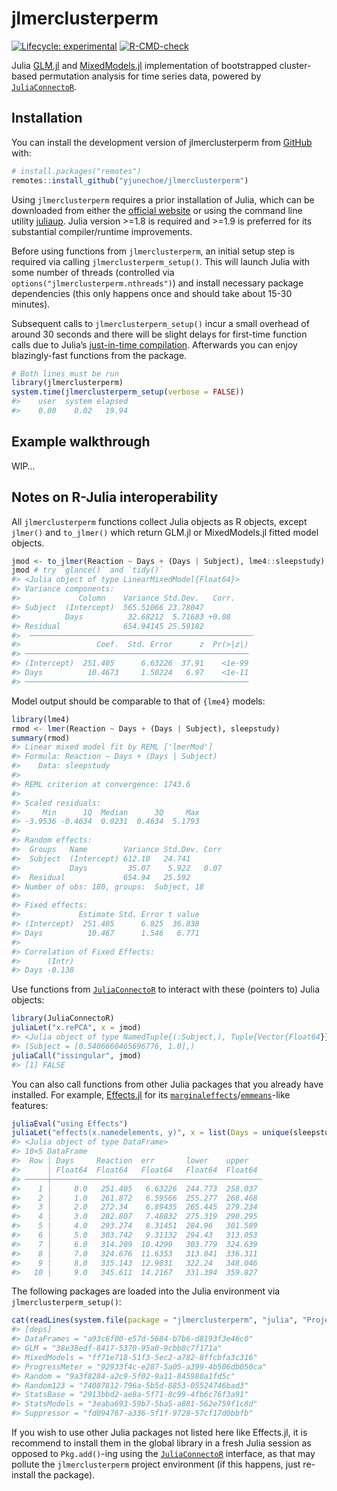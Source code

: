 
<!-- README.md is generated from README.Rmd. Please edit that file -->

# jlmerclusterperm

<!-- badges: start -->

[![Lifecycle:
experimental](https://img.shields.io/badge/lifecycle-experimental-orange.svg)](https://lifecycle.r-lib.org/articles/stages.html#experimental)
[![R-CMD-check](https://github.com/yjunechoe/jlmerclusterperm/actions/workflows/R-CMD-check.yaml/badge.svg)](https://github.com/yjunechoe/jlmerclusterperm/actions/workflows/R-CMD-check.yaml)
<!-- badges: end -->

Julia [GLM.jl](https://github.com/JuliaStats/GLM.jl) and
[MixedModels.jl](https://github.com/JuliaStats/MixedModels.jl)
implementation of bootstrapped cluster-based permutation analysis for
time series data, powered by
[`JuliaConnectoR`](https://github.com/stefan-m-lenz/JuliaConnectoR).

## Installation

You can install the development version of jlmerclusterperm from
[GitHub](https://github.com/yjunechoe/jlmerclusterperm) with:

``` r
# install.packages("remotes")
remotes::install_github("yjunechoe/jlmerclusterperm")
```

Using `jlmerclusterperm` requires a prior installation of Julia, which
can be downloaded from either the [official
website](https://julialang.org/) or using the command line utility
[juliaup](https://github.com/JuliaLang/juliaup). Julia version \>=1.8 is
required and \>=1.9 is preferred for its substantial compiler/runtime
improvements.

Before using functions from `jlmerclusterperm`, an initial setup step is
required via calling `jlmerclusterperm_setup()`. This will launch Julia
with some number of threads (controlled via
`options("jlmerclusterperm.nthreads")`) and install necessary package
dependencies (this only happens once and should take about 15-30
minutes).

Subsequent calls to `jlmerclusterperm_setup()` incur a small overhead of
around 30 seconds and there will be slight delays for first-time
function calls due to Julia’s [just-in-time
compilation](https://docs.julialang.org/en/v1/). Afterwards you can
enjoy blazingly-fast functions from the package.

``` r
# Both lines must be run
library(jlmerclusterperm)
system.time(jlmerclusterperm_setup(verbose = FALSE))
#>    user  system elapsed 
#>    0.00    0.02   19.94
```

## Example walkthrough

WIP…

## Notes on R-Julia interoperability

All `jlmerclusterperm` functions collect Julia objects as R objects,
except `jlmer()` and `to_jlmer()` which return GLM.jl or MixedModels.jl
fitted model objects.

``` r
jmod <- to_jlmer(Reaction ~ Days + (Days | Subject), lme4::sleepstudy)
jmod # try `glance()` and `tidy()`
#> <Julia object of type LinearMixedModel{Float64}>
#> Variance components:
#>             Column    Variance Std.Dev.   Corr.
#> Subject  (Intercept)  565.51066 23.78047
#>          Days          32.68212  5.71683 +0.08
#> Residual              654.94145 25.59182
#>  ──────────────────────────────────────────────────
#>                 Coef.  Std. Error      z  Pr(>|z|)
#> ──────────────────────────────────────────────────
#> (Intercept)  251.405      6.63226  37.91    <1e-99
#> Days          10.4673     1.50224   6.97    <1e-11
#> ──────────────────────────────────────────────────
```

Model output should be comparable to that of `{lme4}` models:

``` r
library(lme4)
rmod <- lmer(Reaction ~ Days + (Days | Subject), sleepstudy)
summary(rmod)
#> Linear mixed model fit by REML ['lmerMod']
#> Formula: Reaction ~ Days + (Days | Subject)
#>    Data: sleepstudy
#> 
#> REML criterion at convergence: 1743.6
#> 
#> Scaled residuals: 
#>     Min      1Q  Median      3Q     Max 
#> -3.9536 -0.4634  0.0231  0.4634  5.1793 
#> 
#> Random effects:
#>  Groups   Name        Variance Std.Dev. Corr
#>  Subject  (Intercept) 612.10   24.741       
#>           Days         35.07    5.922   0.07
#>  Residual             654.94   25.592       
#> Number of obs: 180, groups:  Subject, 18
#> 
#> Fixed effects:
#>             Estimate Std. Error t value
#> (Intercept)  251.405      6.825  36.838
#> Days          10.467      1.546   6.771
#> 
#> Correlation of Fixed Effects:
#>      (Intr)
#> Days -0.138
```

Use functions from
[`JuliaConnectoR`](https://github.com/stefan-m-lenz/JuliaConnectoR) to
interact with these (pointers to) Julia objects:

``` r
library(JuliaConnectoR)
juliaLet("x.rePCA", x = jmod)
#> <Julia object of type NamedTuple{(:Subject,), Tuple{Vector{Float64}}}>
#> (Subject = [0.5406660465696776, 1.0],)
juliaCall("issingular", jmod)
#> [1] FALSE
```

You can also call functions from other Julia packages that you already
have installed. For example,
[Effects.jl](https://github.com/beacon-biosignals/Effects.jl) for its
[`marginaleffects`](https://github.com/vincentarelbundock/marginaleffects)/[`emmeans`](https://github.com/rvlenth/emmeans)-like
features:

``` r
juliaEval("using Effects")
juliaLet("effects(x.namedelements, y)", x = list(Days = unique(sleepstudy$Days)), y = jmod)
#> <Julia object of type DataFrame>
#> 10×5 DataFrame
#>  Row │ Days     Reaction  err       lower    upper
#>      │ Float64  Float64   Float64   Float64  Float64
#> ─────┼───────────────────────────────────────────────
#>    1 │     0.0   251.405   6.63226  244.773  258.037
#>    2 │     1.0   261.872   6.59566  255.277  268.468
#>    3 │     2.0   272.34    6.89435  265.445  279.234
#>    4 │     3.0   282.807   7.48832  275.319  290.295
#>    5 │     4.0   293.274   8.31451  284.96   301.589
#>    6 │     5.0   303.742   9.31132  294.43   313.053
#>    7 │     6.0   314.209  10.4299   303.779  324.639
#>    8 │     7.0   324.676  11.6353   313.041  336.311
#>    9 │     8.0   335.143  12.9031   322.24   348.046
#>   10 │     9.0   345.611  14.2167   331.394  359.827
```

The following packages are loaded into the Julia environment via
`jlmerclusterperm_setup()`:

``` r
cat(readLines(system.file(package = "jlmerclusterperm", "julia", "Project.toml")), sep = "\n")
#> [deps]
#> DataFrames = "a93c6f00-e57d-5684-b7b6-d8193f3e46c0"
#> GLM = "38e38edf-8417-5370-95a0-9cbb8c7f171a"
#> MixedModels = "ff71e718-51f3-5ec2-a782-8ffcbfa3c316"
#> ProgressMeter = "92933f4c-e287-5a05-a399-4b506db050ca"
#> Random = "9a3f8284-a2c9-5f02-9a11-845980a1fd5c"
#> Random123 = "74087812-796a-5b5d-8853-05524746bad3"
#> StatsBase = "2913bbd2-ae8a-5f71-8c99-4fb6c76f3a91"
#> StatsModels = "3eaba693-59b7-5ba5-a881-562e759f1c8d"
#> Suppressor = "fd094767-a336-5f1f-9728-57cf17d0bbfb"
```

If you wish to use other Julia packages not listed here like Effects.jl,
it is recommend to install them in the global library in a fresh Julia
session as opposed to `Pkg.add()`-ing using the
[`JuliaConnectoR`](https://github.com/stefan-m-lenz/JuliaConnectoR)
interface, as that may pollute the `jlmerclusterperm` project
environment (if this happens, just re-install the package).
